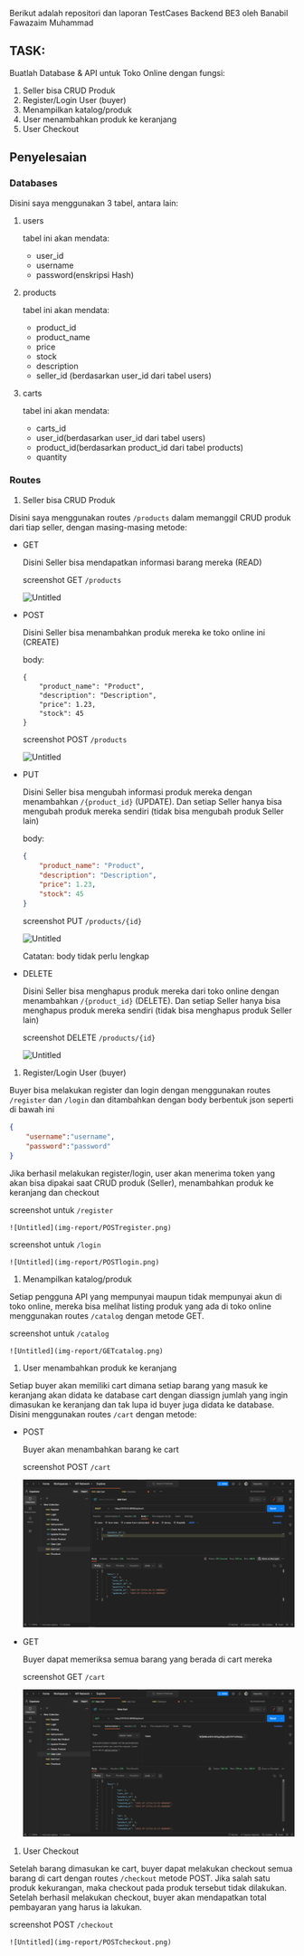 Berikut adalah repositori dan laporan TestCases Backend BE3 oleh Banabil Fawazaim Muhammad

## TASK:

Buatlah Database & API untuk Toko Online dengan fungsi:

1. Seller bisa CRUD Produk
2. Register/Login User (buyer)
3. Menampilkan katalog/produk
4. User menambahkan produk ke keranjang
5. User Checkout

## Penyelesaian

### Databases

Disini saya menggunakan 3 tabel, antara lain:

1. users
    
    tabel ini akan mendata:
    
    - user_id
    - username
    - password(enskripsi Hash)
2. products
    
    tabel ini akan mendata:
    
    - product_id
    - product_name
    - price
    - stock
    - description
    - seller_id (berdasarkan user_id dari tabel users)
3. carts
    
    tabel ini akan mendata:
    
    - carts_id
    - user_id(berdasarkan user_id dari tabel users)
    - product_id(berdasarkan product_id dari tabel products)
    - quantity

### Routes

1. Seller bisa CRUD Produk

Disini saya menggunakan routes `/products` dalam memanggil CRUD produk dari tiap seller, dengan masing-masing metode:

- GET
    
    Disini Seller bisa mendapatkan informasi barang mereka (READ)
    
    screenshot GET `/products`
    
    ![Untitled](img-report/GETproducts.png)
    
- POST
    
    Disini Seller bisa menambahkan produk mereka ke toko online ini (CREATE)
    
    body:
    
    ```
    {
        "product_name": "Product",
        "description": "Description",
        "price": 1.23,
        "stock": 45
    }
    ```
    
    screenshot POST `/products`
    
    ![Untitled](img-report/POSTproducts.png)
    
- PUT
    
    Disini Seller bisa mengubah informasi produk mereka dengan menambahkan `/{product_id}`  (UPDATE). Dan setiap Seller hanya bisa mengubah produk mereka sendiri (tidak bisa mengubah produk Seller lain)
    
    body:
    
    ```json
    {
        "product_name": "Product",
        "description": "Description",
        "price": 1.23,
        "stock": 45
    }
    ```
    
    screenshot PUT `/products/{id}`
    
    ![Untitled](img-report/PUTproducts.png)
    
    Catatan: body tidak perlu lengkap
    
- DELETE
    
    Disini Seller bisa menghapus produk mereka dari toko online dengan menambahkan `/{product_id}` (DELETE). Dan setiap Seller hanya bisa menghapus produk mereka sendiri (tidak bisa menghapus produk Seller lain)
    
    screenshot DELETE `/products/{id}`
    
    ![Untitled](img-report/DELETEproducts.png)
    
1. Register/Login User (buyer)

Buyer bisa melakukan register dan login dengan menggunakan routes `/register` dan `/login` dan ditambahkan dengan body berbentuk json seperti di bawah ini

```json
{
    "username":"username",
    "password":"password"
}
```

Jika berhasil melakukan register/login, user akan menerima token yang akan bisa dipakai saat CRUD produk (Seller), menambahkan produk ke keranjang dan checkout

screenshot untuk `/register`

    ![Untitled](img-report/POSTregister.png)

screenshot untuk `/login`

    ![Untitled](img-report/POSTlogin.png)

1. Menampilkan katalog/produk

Setiap pengguna API yang mempunyai maupun tidak mempunyai akun di toko online, mereka bisa melihat listing produk yang ada di toko online menggunakan routes `/catalog` dengan metode GET.

screenshot untuk `/catalog`

    ![Untitled](img-report/GETcatalog.png)

1. User menambahkan produk ke keranjang

Setiap buyer akan memiliki cart dimana setiap barang yang masuk ke keranjang akan didata ke database cart dengan diassign jumlah yang ingin dimasukan ke keranjang dan tak lupa id buyer juga didata ke database. Disini menggunakan routes `/cart` dengan metode:

- POST
    
    Buyer akan menambahkan barang ke cart 
    
    screenshot POST `/cart` 
    
    ![Untitled](img-report/POSTcart.png)
    
- GET
    
    Buyer dapat memeriksa semua barang yang berada di cart mereka
    
    screenshot GET `/cart`
    
    ![Untitled](img-report/GETcart.png)
    
1. User Checkout

Setelah barang dimasukan ke cart, buyer dapat melakukan checkout semua barang di cart dengan routes `/checkout` metode POST. Jika salah satu produk kekurangan, maka checkout pada produk tersebut tidak dilakukan. Setelah berhasil melakukan checkout, buyer akan mendapatkan total pembayaran yang harus ia lakukan.

screenshot POST `/checkout`

    ![Untitled](img-report/POSTcheckout.png)